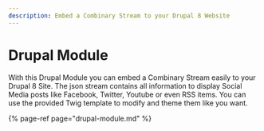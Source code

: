 ```yaml
---
description: Embed a Combinary Stream to your Drupal 8 Website
---
```


# Drupal Module

With this Drupal Module you can embed a Combinary Stream easily to your Drupal 8 Site. The json stream contains all information to display Social Media posts like Facebook, Twitter, Youtube or even RSS items. You can use the provided Twig template to modify and theme them like you want.

{% page-ref page="drupal-module.md" %}

